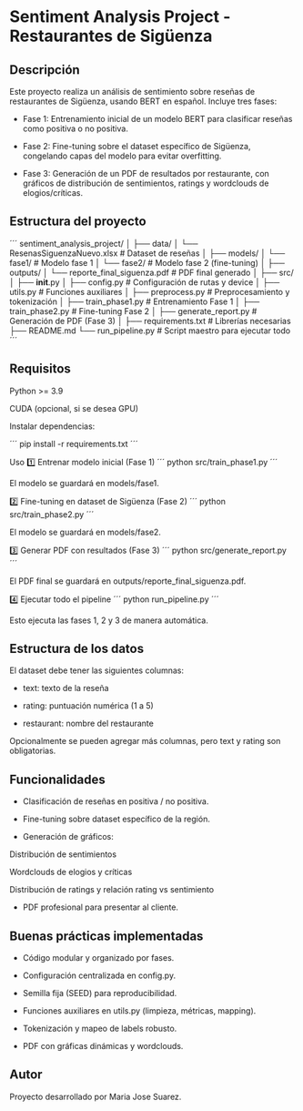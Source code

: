 # Sentiment Analysis Project - Restaurantes de Sigüenza

## Descripción

Este proyecto realiza un análisis de sentimiento sobre reseñas de restaurantes de Sigüenza, usando BERT en español.
Incluye tres fases:

- Fase 1: Entrenamiento inicial de un modelo BERT para clasificar reseñas como positiva o no positiva.

- Fase 2: Fine-tuning sobre el dataset específico de Sigüenza, congelando capas del modelo para evitar overfitting.

- Fase 3: Generación de un PDF de resultados por restaurante, con gráficos de distribución de sentimientos, ratings y wordclouds de elogios/críticas.


## Estructura del proyecto

´´´
sentiment_analysis_project/
│
├── data/
│   └── ResenasSiguenzaNuevo.xlsx       # Dataset de reseñas
│
├── models/
│   └── fase1/                         # Modelo fase 1
│   └── fase2/                         # Modelo fase 2 (fine-tuning)
│
├── outputs/
│   └── reporte_final_siguenza.pdf     # PDF final generado
│
├── src/
│   ├── __init__.py
│   ├── config.py                       # Configuración de rutas y device
│   ├── utils.py                        # Funciones auxiliares
│   ├── preprocess.py                   # Preprocesamiento y tokenización
│   ├── train_phase1.py                 # Entrenamiento Fase 1
│   ├── train_phase2.py                 # Fine-tuning Fase 2
│   ├── generate_report.py              # Generación de PDF (Fase 3)
│
├── requirements.txt                    # Librerías necesarias
├── README.md
└── run_pipeline.py                     # Script maestro para ejecutar todo
´´´

## Requisitos

Python >= 3.9

CUDA (opcional, si se desea GPU)

Instalar dependencias:

´´´
pip install -r requirements.txt
´´´

Uso
1️⃣ Entrenar modelo inicial (Fase 1)
´´´
python src/train_phase1.py
´´´

El modelo se guardará en models/fase1.

2️⃣ Fine-tuning en dataset de Sigüenza (Fase 2)
´´´
python src/train_phase2.py
´´´

El modelo se guardará en models/fase2.

3️⃣ Generar PDF con resultados (Fase 3)
´´´
python src/generate_report.py
´´´

El PDF final se guardará en outputs/reporte_final_siguenza.pdf.

4️⃣ Ejecutar todo el pipeline
´´´
python run_pipeline.py
´´´

Esto ejecuta las fases 1, 2 y 3 de manera automática.

## Estructura de los datos

El dataset debe tener las siguientes columnas:

- text: texto de la reseña

- rating: puntuación numérica (1 a 5)

- restaurant: nombre del restaurante

Opcionalmente se pueden agregar más columnas, pero text y rating son obligatorias.

## Funcionalidades

- Clasificación de reseñas en positiva / no positiva.

- Fine-tuning sobre dataset específico de la región.

- Generación de gráficos:

Distribución de sentimientos

Wordclouds de elogios y críticas

Distribución de ratings y relación rating vs sentimiento

- PDF profesional para presentar al cliente.

## Buenas prácticas implementadas

- Código modular y organizado por fases.

- Configuración centralizada en config.py.

- Semilla fija (SEED) para reproducibilidad.

- Funciones auxiliares en utils.py (limpieza, métricas, mapping).

- Tokenización y mapeo de labels robusto.

- PDF con gráficas dinámicas y wordclouds.

## Autor

Proyecto desarrollado por Maria Jose Suarez.

